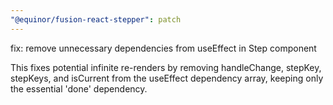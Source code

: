 ```yaml
---
"@equinor/fusion-react-stepper": patch
---
```


fix: remove unnecessary dependencies from useEffect in Step component

This fixes potential infinite re-renders by removing handleChange, stepKey, stepKeys, and isCurrent from the useEffect dependency array, keeping only the essential 'done' dependency.
